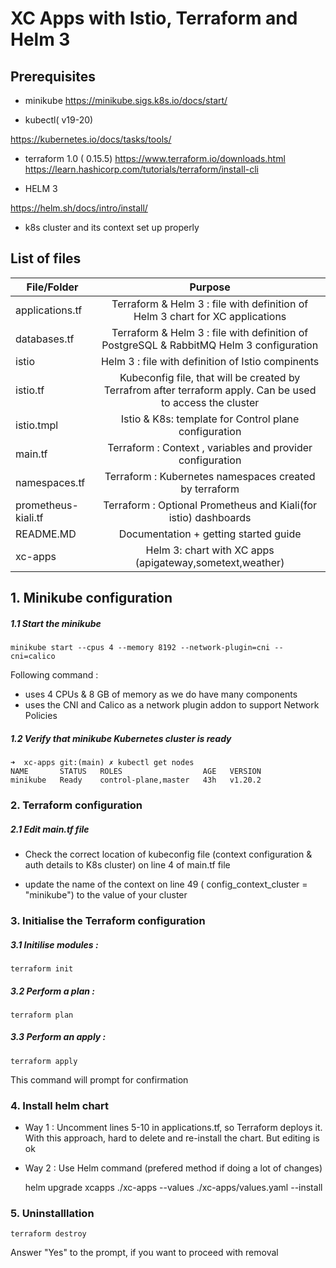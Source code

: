 <!-- https://markdownlivepreview.com/ -->
# XC Apps with Istio, Terraform and Helm 3
## Prerequisites

- minikube
https://minikube.sigs.k8s.io/docs/start/


- kubectl( v19-20)

https://kubernetes.io/docs/tasks/tools/

- terraform 1.0 ( 0.15.5)
https://www.terraform.io/downloads.html
https://learn.hashicorp.com/tutorials/terraform/install-cli

- HELM 3 

https://helm.sh/docs/intro/install/

- k8s cluster and its context set up properly


## List of files 

| File/Folder  | Purpose |
| ------------- |:-------------:|
| applications.tf     |Terraform & Helm 3 :  file with definition of Helm 3 chart for XC applications     |
| databases.tf     | Terraform & Helm 3 :  file with definition of PostgreSQL & RabbitMQ Helm 3 configuration   |
| istio      |  Helm 3 :  file with definition of Istio compinents   |
| istio.tf     | Kubeconfig file, that will be created by Terrafrom after terraform apply. Can be used to access the cluster    |
| istio.tmpl     | Istio & K8s:  template for Control plane configuration   |
| main.tf     | Terraform : Context , variables and provider configuration   |
| namespaces.tf    | Terraform : Kubernetes namespaces created by terraform   |
| prometheus-kiali.tf   | Terraform : Optional Prometheus and Kiali(for istio) dashboards |
| README.MD   | Documentation + getting started guide  |
| xc-apps  | Helm 3:  chart with XC apps (apigateway,sometext,weather) |




## 1. Minikube configuration



##### 1.1 Start the minikube 

    minikube start --cpus 4 --memory 8192 --network-plugin=cni --cni=calico


Following command : 
  - uses 4 CPUs & 8 GB of memory as we do have many components
  - uses the CNI and Calico as a network plugin addon to support Network Policies

##### 1.2  Verify that minikube Kubernetes cluster is ready 

    ➜  xc-apps git:(main) ✗ kubectl get nodes
    NAME       STATUS   ROLES                  AGE   VERSION
    minikube   Ready    control-plane,master   43h   v1.20.2



### 2. Terraform configuration



##### 2.1 Edit main.tf file 


- Check the correct location of kubeconfig file (context configuration & auth details to K8s cluster) on line 4 of main.tf file

- update the name of the context on line 49 (   config_context_cluster   = "minikube") to the value of your cluster


    

### 3. Initialise the Terraform configuration

##### 3.1 Initilise modules :

    terraform init

##### 3.2 Perform a plan :

    terraform plan


##### 3.3 Perform an apply :

    terraform apply

This command will prompt for confirmation

### 4. Install helm chart

- Way 1 :  Uncomment lines 5-10 in applications.tf, so Terraform deploys it. 
  With this approach, hard to delete and re-install the chart. 
  But editing is ok


- Way 2 :  Use Helm command (prefered method if doing a lot of changes) 

    helm upgrade xcapps  ./xc-apps --values ./xc-apps/values.yaml --install 


### 5. Uninstalllation 

    terraform destroy 
    
Answer "Yes" to the prompt, if you want to proceed with removal